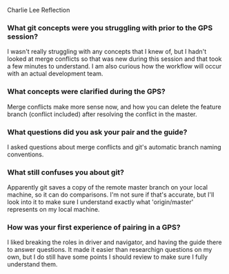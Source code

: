 Charlie Lee Reflection

### What git concepts were you struggling with prior to the GPS session?

I wasn't really struggling with any concepts that I knew of, but I hadn't looked at merge conflicts so that was new during this session and that took a few minutes to understand.  I am also curious how the workflow will occur with an actual development team.

### What concepts were clarified during the GPS?

Merge conflicts make more sense now, and how you can delete the feature branch (conflict included) after resolving the conflict in the master.

### What questions did you ask your pair and the guide?

I asked questions about merge conflicts and git's automatic branch naming conventions.

### What still confuses you about git?

Apparently git saves a copy of the remote master branch on your local machine, so it can do comparisons. I'm not sure if that's accurate, but I'll look into it to make sure I understand exactly what 'origin/master' represents on my local machine.

### How was your first experience of pairing in a GPS?

I liked breaking the roles in driver and navigator, and having the guide there to answer questions. It made it easier than researchign questions on my own, but I do still have some points I should review to make sure I fully understand them.